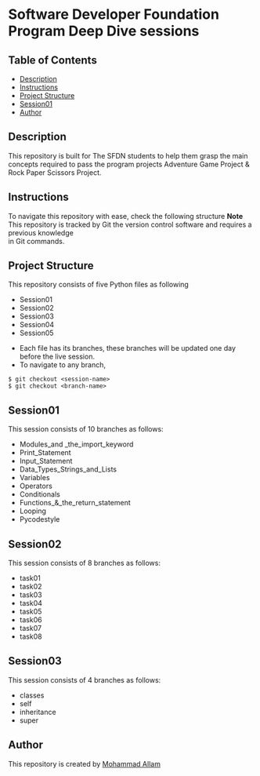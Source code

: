 # Software Developer Foundation Program Deep Dive sessions

## Table of Contents

* [Description](#description)
* [Instructions](#instruction)
* [Project Structure](#project_structure)
* [Session01](#session01)
* [Author](#author)

## Description

This repository is built for The SFDN students to help them grasp the main concepts
required to pass the program projects Adventure Game Project & Rock Paper Scissors Project.

## Instructions

To navigate this repository with ease, check the following structure
**Note**
This repository is tracked by Git the version control software and requires a previous knowledge  
in Git commands.

## Project Structure

This repository consists of five Python files as following
* Session01
* Session02
* Session03
* Session04
* Session05
- Each file has its branches, these branches will be updated one day before the live session.
- To navigate to any branch,

```
$ git checkout <session-name>
$ git checkout <branch-name>
```

## Session01
This session consists of 10 branches as follows:
* Modules_and _the_import_keyword
* Print_Statement
* Input_Statement
* Data_Types_Strings_and_Lists
* Variables
* Operators
* Conditionals
* Functions_&_the_return_statement
* Looping
* Pycodestyle 

## Session02
This session consists of 8 branches as follows:
* task01
* task02
* task03
* task04
* task05
* task06
* task07
* task08

## Session03
This session consists of 4 branches as follows:
* classes
* self
* inheritance
* super

## Author
This repository is created by [Mohammad Allam](http://freelanegy.club)